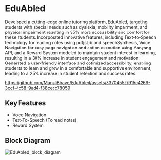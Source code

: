 # EduAbled

Developed a cutting-edge online tutoring platform, EduAbled, targeting students with special needs such as dyslexia, mobility impairment, and physical impairment resulting in 95% more accessibility and comfort for these students.
Incorporated innovative features, including Text-to-Speech technology for reading notes using pdfjsLib and speechSynthesis, Voice Navigation for easy page navigation and action execution using Aanyang API, and a Reward System modeled to maintain student interest in learning, resulting in a 30% increase in student engagement and motivation.
Generated a user-friendly interface and optimized accessibility, enabling students to learn and grow in a comfortable and supportive environment, leading to a 25% increase in student retention and success rates.


https://github.com/ManaliBhave/EduAbled/assets/83704552/915c4269-3ccf-4c58-9ad4-f38cecc78059


## Key Features

- Voice Navigation
- Text-To-Speech (To read notes)
- Reward System

## Block Diagram

![EduAbled_block_diagram](https://github.com/ManaliBhave/EduAbled/assets/83704552/18816945-2622-4aee-b4fe-852b96815549)
